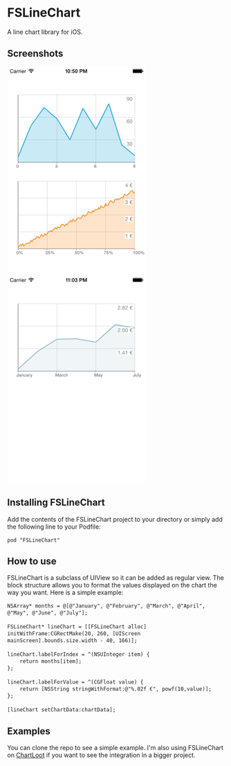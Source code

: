 FSLineChart
===========

A line chart library for iOS.

Screenshots
---
<img src="Screenshots/fslinechart.png" width="320px" />&nbsp;
<img src="Screenshots/fslinechart2.png" width="320px" />

Installing FSLineChart
---
Add the contents of the FSLineChart project to your directory or simply add the following line to your Podfile:

    pod "FSLineChart"

How to use
---
FSLineChart is a subclass of UIView so it can be added as regular view. The block structure allows you to format the values displayed on the chart the way you want. Here is a simple example:

```objc
NSArray* months = @[@"January", @"February", @"March", @"April", @"May", @"June", @"July"];
    
FSLineChart* lineChart = [[FSLineChart alloc] initWithFrame:CGRectMake(20, 260, [UIScreen mainScreen].bounds.size.width - 40, 166)];

lineChart.labelForIndex = ^(NSUInteger item) {
    return months[item];
};

lineChart.labelForValue = ^(CGFloat value) {
    return [NSString stringWithFormat:@"%.02f €", powf(10,value)];
};

[lineChart setChartData:chartData];
```

Examples
---
You can clone the repo to see a simple example. I'm also using FSLineChart on [ChartLoot](https://github.com/ArthurGuibert/ChartLoot) if you want to see the integration in a bigger project.
